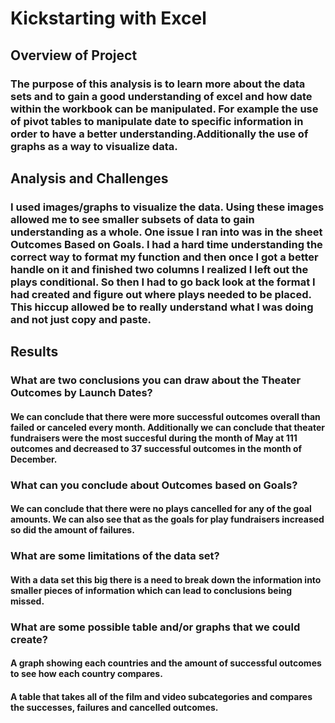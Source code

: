 # Kickstarting with Excel
## Overview of Project
### The purpose of this analysis is to learn more about the data sets and to gain a good understanding of excel and how date within the workbook can be manipulated. For example the use of pivot tables to manipulate date to specific information in order to have a better understanding.Additionally the use of graphs as a way to visualize data.
## Analysis and Challenges
### I used images/graphs to visualize the data. Using these images allowed me to see smaller subsets of data to gain understanding as a whole. One issue I ran into was in the sheet Outcomes Based on Goals. I had a hard time understanding the correct way to format my function and then once I got a better handle on it and finished two columns I realized I left out the plays conditional. So then I had to go back look at the format I had created and figure out where plays needed to be placed. This hiccup allowed be to really understand what I was doing and not just copy and paste.
## Results 
### What are two conclusions you can draw about the Theater Outcomes by Launch Dates?
#### We can conclude that there were more successful outcomes overall than failed or canceled every month. Additionally we can conclude that theater fundraisers were the most succesful during the month of May at 111 outcomes and decreased to 37 successful outcomes in the month of December.
### What can you conclude about Outcomes based on Goals?
#### We can conclude that there were no plays cancelled for any of the goal amounts. We can also see that as the goals for play fundraisers increased so did the amount of failures.
### What are some limitations of the data set?
#### With a data set this big there is a need to break down the information into smaller pieces of information which can lead to conclusions being missed.
### What are some possible table and/or graphs that we could create?
#### A graph showing each countries and the amount of successful outcomes to see how each country compares.
#### A table that takes all of the film and video subcategories and compares the successes, failures and cancelled outcomes.
